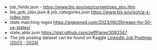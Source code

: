 
- job_fields.json - https://www.bls.gov/oes/current/oes_stru.htm
- bls_gob_jobs.json & job_categories.json https://www.bls.gov/ooh/a-z-index.htm
- state matching regex https://sigpwned.com/2023/06/29/regex-for-50-us-states/
- state_abbr.json https://gist.github.com/JeffPaine/3083347
- The job posting dataset can be found on Kaggle [LinkedIn Job Postings (2023 - 2024)](https://www.kaggle.com/datasets/arshkon/linkedin-job-postings)